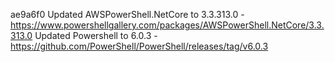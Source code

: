 ae9a6f0
 Updated AWSPowerShell.NetCore to 3.3.313.0 - https://www.powershellgallery.com/packages/AWSPowerShell.NetCore/3.3.313.0
Updated Powershell to 6.0.3 - https://github.com/PowerShell/PowerShell/releases/tag/v6.0.3
